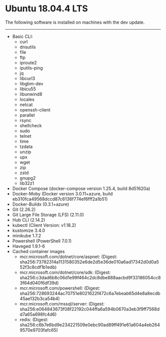 <!--- DO NOT EDIT - This markdown file is autogenerated. -->
# Ubuntu 18.04.4 LTS
The following software is installed on machines with the dev update.
***
- Basic CLI:
  - curl
  - dnsutils
  - file
  - ftp
  - iproute2
  - iputils-ping
  - jq
  - libcurl3
  - libgbm-dev
  - libicu55
  - libunwind8
  - locales
  - netcat
  - openssh-client
  - parallel
  - rsync
  - shellcheck
  - sudo
  - telnet
  - time
  - tzdata
  - unzip
  - upx
  - wget
  - zip
  - zstd
  - gnupg2
  - lib32z1
- Docker Compose (docker-compose version 1.25.4, build 8d51620a)
- Docker-Moby (Docker version 3.0.11+azure, build eb310fca49568dccd87c6136f774ef6fff2a1b51)
- Docker-Buildx (0.3.1+azure)
- Git (2.26.2)
- Git Large File Storage (LFS) (2.11.0)
- Hub CLI (2.14.2)
- kubectl (Client Version: v1.18.2)
- kustomize 3.4.0
- minikube 1.7.2
- Powershell (PowerShell 7.0.1)
- Haveged 1.9.1-6
- Cached container images
  - mcr.microsoft.com/dotnet/core/aspnet:<none> (Digest: sha256:73782314a1131580352e6de2d5e36de010a6ad17342d0d0a552f3c8cdf1b1edb)
  - mcr.microsoft.com/dotnet/core/sdk:<none> (Digest: sha256:c3dad6b8c06d1e99f464c2dc8dbe888aacbd9f33186054cc83f64d040f6df39d)
  - mcr.microsoft.com/powershell:<none> (Digest: sha256:728693244ac70751e8021622f472c6a7ebeab65d4e8a8ecdb45ae132b3ca54b4)
  - mcr.microsoft.com/mssql/server:<none> (Digest: sha256:e064843673f08f22192c044ffa6a594b0670a3eb3f9ff7568dd7a65a698fc4d6)
  - redis:<none> (Digest: sha256:c6b7e6bd9e234221509e0ebc90ad89ff491e61a604a4eb2649570e9703fafc65)
